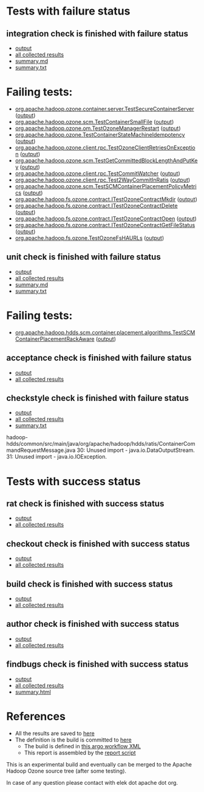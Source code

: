 # Tests with failure status

## integration check is finished with failure status

   * [output](https://raw.githubusercontent.com/elek/ozone-ci-q4/master/pr/pr-trunk-8bg6x/integration/output.log)
   * [all collected results](https://github.com/elek/ozone-ci-q4/tree/master/pr/pr-trunk-8bg6x/integration)
   * [summary.md](https://github.com/elek/ozone-ci-q4/tree/master/pr/pr-trunk-8bg6x/integration/summary.md)
   * [summary.txt](https://github.com/elek/ozone-ci-q4/tree/master/pr/pr-trunk-8bg6x/integration/summary.txt)

# Failing tests: 

 * [org.apache.hadoop.ozone.container.server.TestSecureContainerServer](hadoop-ozone/integration-test/org.apache.hadoop.ozone.container.server.TestSecureContainerServer.txt) ([output](hadoop-ozone/integration-test/org.apache.hadoop.ozone.container.server.TestSecureContainerServer-output.txt))
 * [org.apache.hadoop.ozone.scm.TestContainerSmallFile](hadoop-ozone/integration-test/org.apache.hadoop.ozone.scm.TestContainerSmallFile.txt) ([output](hadoop-ozone/integration-test/org.apache.hadoop.ozone.scm.TestContainerSmallFile-output.txt))
 * [org.apache.hadoop.ozone.om.TestOzoneManagerRestart](hadoop-ozone/integration-test/org.apache.hadoop.ozone.om.TestOzoneManagerRestart.txt) ([output](hadoop-ozone/integration-test/org.apache.hadoop.ozone.om.TestOzoneManagerRestart-output.txt))
 * [org.apache.hadoop.ozone.TestContainerStateMachineIdempotency](hadoop-ozone/integration-test/org.apache.hadoop.ozone.TestContainerStateMachineIdempotency.txt) ([output](hadoop-ozone/integration-test/org.apache.hadoop.ozone.TestContainerStateMachineIdempotency-output.txt))
 * [org.apache.hadoop.ozone.client.rpc.TestOzoneClientRetriesOnException](hadoop-ozone/integration-test/org.apache.hadoop.ozone.client.rpc.TestOzoneClientRetriesOnException.txt) ([output](hadoop-ozone/integration-test/org.apache.hadoop.ozone.client.rpc.TestOzoneClientRetriesOnException-output.txt))
 * [org.apache.hadoop.ozone.scm.TestGetCommittedBlockLengthAndPutKey](hadoop-ozone/integration-test/org.apache.hadoop.ozone.scm.TestGetCommittedBlockLengthAndPutKey.txt) ([output](hadoop-ozone/integration-test/org.apache.hadoop.ozone.scm.TestGetCommittedBlockLengthAndPutKey-output.txt))
 * [org.apache.hadoop.ozone.client.rpc.TestCommitWatcher](hadoop-ozone/integration-test/org.apache.hadoop.ozone.client.rpc.TestCommitWatcher.txt) ([output](hadoop-ozone/integration-test/org.apache.hadoop.ozone.client.rpc.TestCommitWatcher-output.txt))
 * [org.apache.hadoop.ozone.client.rpc.Test2WayCommitInRatis](hadoop-ozone/integration-test/org.apache.hadoop.ozone.client.rpc.Test2WayCommitInRatis.txt) ([output](hadoop-ozone/integration-test/org.apache.hadoop.ozone.client.rpc.Test2WayCommitInRatis-output.txt))
 * [org.apache.hadoop.ozone.scm.TestSCMContainerPlacementPolicyMetrics](hadoop-ozone/integration-test/org.apache.hadoop.ozone.scm.TestSCMContainerPlacementPolicyMetrics.txt) ([output](hadoop-ozone/integration-test/org.apache.hadoop.ozone.scm.TestSCMContainerPlacementPolicyMetrics-output.txt))
 * [org.apache.hadoop.fs.ozone.contract.ITestOzoneContractMkdir](hadoop-ozone/ozonefs/org.apache.hadoop.fs.ozone.contract.ITestOzoneContractMkdir.txt) ([output](hadoop-ozone/ozonefs/org.apache.hadoop.fs.ozone.contract.ITestOzoneContractMkdir-output.txt))
 * [org.apache.hadoop.fs.ozone.contract.ITestOzoneContractDelete](hadoop-ozone/ozonefs/org.apache.hadoop.fs.ozone.contract.ITestOzoneContractDelete.txt) ([output](hadoop-ozone/ozonefs/org.apache.hadoop.fs.ozone.contract.ITestOzoneContractDelete-output.txt))
 * [org.apache.hadoop.fs.ozone.contract.ITestOzoneContractOpen](hadoop-ozone/ozonefs/org.apache.hadoop.fs.ozone.contract.ITestOzoneContractOpen.txt) ([output](hadoop-ozone/ozonefs/org.apache.hadoop.fs.ozone.contract.ITestOzoneContractOpen-output.txt))
 * [org.apache.hadoop.fs.ozone.contract.ITestOzoneContractGetFileStatus](hadoop-ozone/ozonefs/org.apache.hadoop.fs.ozone.contract.ITestOzoneContractGetFileStatus.txt) ([output](hadoop-ozone/ozonefs/org.apache.hadoop.fs.ozone.contract.ITestOzoneContractGetFileStatus-output.txt))
 * [org.apache.hadoop.fs.ozone.TestOzoneFsHAURLs](hadoop-ozone/ozonefs/org.apache.hadoop.fs.ozone.TestOzoneFsHAURLs.txt) ([output](hadoop-ozone/ozonefs/org.apache.hadoop.fs.ozone.TestOzoneFsHAURLs-output.txt))

## unit check is finished with failure status

   * [output](https://raw.githubusercontent.com/elek/ozone-ci-q4/master/pr/pr-trunk-8bg6x/unit/output.log)
   * [all collected results](https://github.com/elek/ozone-ci-q4/tree/master/pr/pr-trunk-8bg6x/unit)
   * [summary.md](https://github.com/elek/ozone-ci-q4/tree/master/pr/pr-trunk-8bg6x/unit/summary.md)
   * [summary.txt](https://github.com/elek/ozone-ci-q4/tree/master/pr/pr-trunk-8bg6x/unit/summary.txt)

# Failing tests: 

 * [org.apache.hadoop.hdds.scm.container.placement.algorithms.TestSCMContainerPlacementRackAware](hadoop-hdds/server-scm/org.apache.hadoop.hdds.scm.container.placement.algorithms.TestSCMContainerPlacementRackAware.txt) ([output](hadoop-hdds/server-scm/org.apache.hadoop.hdds.scm.container.placement.algorithms.TestSCMContainerPlacementRackAware-output.txt))

## acceptance check is finished with failure status

   * [output](https://raw.githubusercontent.com/elek/ozone-ci-q4/master/pr/pr-trunk-8bg6x/acceptance/output.log)
   * [all collected results](https://github.com/elek/ozone-ci-q4/tree/master/pr/pr-trunk-8bg6x/acceptance)


## checkstyle check is finished with failure status

   * [output](https://raw.githubusercontent.com/elek/ozone-ci-q4/master/pr/pr-trunk-8bg6x/checkstyle/output.log)
   * [all collected results](https://github.com/elek/ozone-ci-q4/tree/master/pr/pr-trunk-8bg6x/checkstyle)
   * [summary.txt](https://github.com/elek/ozone-ci-q4/tree/master/pr/pr-trunk-8bg6x/checkstyle/summary.txt)

hadoop-hdds/common/src/main/java/org/apache/hadoop/hdds/ratis/ContainerCommandRequestMessage.java
 30: Unused import - java.io.DataOutputStream.
 31: Unused import - java.io.IOException.


# Tests with success status

## rat check is finished with success status

   * [output](https://raw.githubusercontent.com/elek/ozone-ci-q4/master/pr/pr-trunk-8bg6x/rat/output.log)
   * [all collected results](https://github.com/elek/ozone-ci-q4/tree/master/pr/pr-trunk-8bg6x/rat)


## checkout check is finished with success status

   * [output](https://raw.githubusercontent.com/elek/ozone-ci-q4/master/pr/pr-trunk-8bg6x/checkout/output.log)
   * [all collected results](https://github.com/elek/ozone-ci-q4/tree/master/pr/pr-trunk-8bg6x/checkout)


## build check is finished with success status

   * [output](https://raw.githubusercontent.com/elek/ozone-ci-q4/master/pr/pr-trunk-8bg6x/build/output.log)
   * [all collected results](https://github.com/elek/ozone-ci-q4/tree/master/pr/pr-trunk-8bg6x/build)


## author check is finished with success status

   * [output](https://raw.githubusercontent.com/elek/ozone-ci-q4/master/pr/pr-trunk-8bg6x/author/output.log)
   * [all collected results](https://github.com/elek/ozone-ci-q4/tree/master/pr/pr-trunk-8bg6x/author)


## findbugs check is finished with success status

   * [output](https://raw.githubusercontent.com/elek/ozone-ci-q4/master/pr/pr-trunk-8bg6x/findbugs/output.log)
   * [all collected results](https://github.com/elek/ozone-ci-q4/tree/master/pr/pr-trunk-8bg6x/findbugs)
   * [summary.html](https://elek.github.io/ozone-ci-q4/pr/pr-trunk-8bg6x/findbugs/summary.html)




# References

 * All the results are saved to [here](https://github.com/elek/ozone-ci-q4/tree/master/pr/pr-trunk-8bg6x/)
 * The definition is the build is committed to [here](https://github.com/elek/argo-ozone)
    * The build is defined in [this argo workflow XML](https://github.com/elek/argo-ozone/blob/master/ozone-build.yaml)
    * This report is assembled by the [report script](https://github.com/elek/argo-ozone/blob/master/scripts/report.sh)

This is an experimental build and eventually can be merged to the Apache Hadoop Ozone source tree (after some testing).

In case of any question please contact with elek dot apache dot org.
